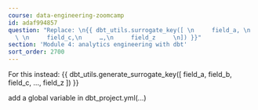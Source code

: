```yaml
---
course: data-engineering-zoomcamp
id: adaf994857
question: "Replace: \n{{ dbt_utils.surrogate_key([ \n     field_a, \n     field_b,\
  \ \n     field_c,\n     …,\n     field_z     \n]) }}"
section: 'Module 4: analytics engineering with dbt'
sort_order: 2700
---
```


For this instead:
{{ dbt_utils.generate_surrogate_key([ 
     field_a, 
     field_b, 
     field_c,
     …,
     field_z
]) }}

add a global variable in dbt_project.yml(...)


